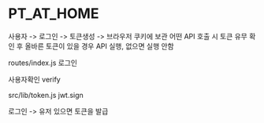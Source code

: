 # PT_AT_HOME

사용자 -> 로그인 -> 토큰생성 -> 브라우저 쿠키에 보관
어떤 API 호출 시 토큰 유무 확인 후 
올바른 토큰이 있을 경우 API 실행, 없으면 실행 안함

routes/index.js
로그인

사용자확인
verify



src/lib/token.js  jwt.sign

로그인 -> 유저 있으면 토큰을 발급
